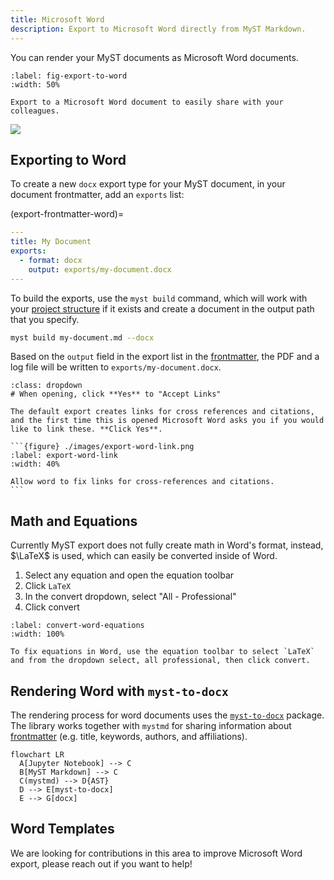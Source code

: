 ```yaml
---
title: Microsoft Word
description: Export to Microsoft Word directly from MyST Markdown.
---
```


You can render your MyST documents as Microsoft Word documents.

```{figure} ./images/word-export.png
:label: fig-export-to-word
:width: 50%

Export to a Microsoft Word document to easily share with your colleagues.
```

![](#myst-documents-tutorial-card)

## Exporting to Word

To create a new `docx` export type for your MyST document, in your document frontmatter, add an `exports` list:

(export-frontmatter-word)=

```yaml
---
title: My Document
exports:
  - format: docx
    output: exports/my-document.docx
---
```

To build the exports, use the `myst build` command, which will work with your [project structure](./project-overview.md) if it exists and create a document in the output path that you specify.

```bash
myst build my-document.md --docx
```

Based on the `output` field in the export list in the [frontmatter](#export-frontmatter-word), the PDF and a log file will be written to `exports/my-document.docx`.

````{warning}
:class: dropdown
# When opening, click **Yes** to "Accept Links"

The default export creates links for cross references and citations, and the first time this is opened Microsoft Word asks you if you would like to link these. **Click Yes**.

```{figure} ./images/export-word-link.png
:label: export-word-link
:width: 40%

Allow word to fix links for cross-references and citations.
```
````

## Math and Equations

Currently MyST export does not fully create math in Word's format, instead, $\LaTeX$ is used, which can easily be converted inside of Word.

1. Select any equation and open the equation toolbar
2. Click `LaTeX`
3. In the convert dropdown, select "All - Professional"
4. Click convert

```{figure} ./images/convert-word-equations.png
:label: convert-word-equations
:width: 100%

To fix equations in Word, use the equation toolbar to select `LaTeX` and from the dropdown select, all professional, then click convert.
```

## Rendering Word with `myst-to-docx`

The rendering process for word documents uses the [`myst-to-docx`](myst:myst-to-docx) package. The library works together with `mystmd` for sharing information about [frontmatter](./frontmatter.md) (e.g. title, keywords, authors, and affiliations).

```{mermaid}
flowchart LR
  A[Jupyter Notebook] --> C
  B[MyST Markdown] --> C
  C(mystmd) --> D{AST}
  D --> E[myst-to-docx]
  E --> G[docx]
```

## Word Templates

We are looking for contributions in this area to improve Microsoft Word export, please reach out if you want to help!
